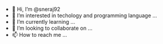 - 👋 Hi, I’m @sneraj92
- 👀 I’m interested in techology and programming language ...
- 🌱 I’m currently learning  ...
- 💞️ I’m looking to collaborate on ...
- 📫 How to reach me ...

<!---
sneraj92/sneraj92 is a ✨ special ✨ repository because its `README.md` (this file) appears on your GitHub profile.
You can click the Preview link to take a look at your changes.
--->
